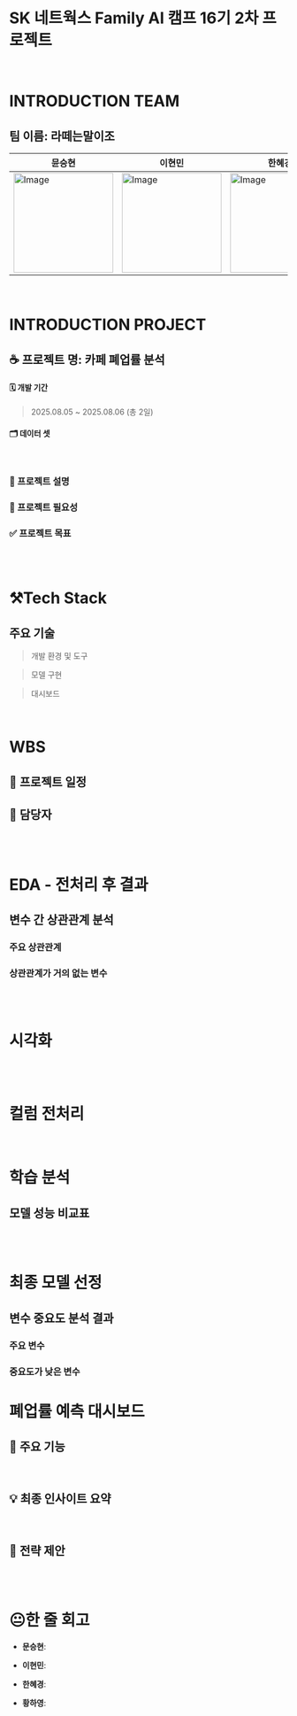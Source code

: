 # SK 네트웍스 Family AI 캠프 16기 2차 프로젝트
<br/>

# INTRODUCTION TEAM
## 팀 이름: 라떼는말이조

| 뮨승현 | 이현민 | 한혜경 | 황하영 |
|--------|--------|--------|-------|
| <img width="180" height="180" alt="Image" src="assets\4조_1.png" /> | <img width="180" height="180" alt="Image" src="assets\4조_2.png" /> | <img width="180" height="180" alt="Image" src="assets\4조_3.png" /> | <img width="180" height="180" alt="Image" src="assets\4조_4.png" /> |

</div>


<br/>

# INTRODUCTION PROJECT

## ☕ 프로젝트 명: 카페 폐업률 분석  

#### 🗓️ 개발 기간
> 2025.08.05 ~ 2025.08.06 (총 2일)

#### 🗂️ 데이터 셋
<br/>

### 🐉 프로젝트 설명


### 🚗 프로젝트 필요성

### ✅ 프로젝트 목표
<br/>


<br/>

# ⚒️Tech Stack
## 주요 기술
> 개발 환경 및 도구

> 모델 구현

> 대시보드
<br/>

# WBS  

## 📅 프로젝트 일정 


## 🤖 담당자


<br/><br/>

# EDA - 전처리 후 결과

## 변수 간 상관관계 분석

### 주요 상관관계

### 상관관계가 거의 없는 변수

<br/><br/>

# 시각화

<br/><br/>

# 컬럼 전처리

<br/>

# 학습 분석
## 모델 성능 비교표 

<br/><br/>

# 최종 모델 선정

## 변수 중요도 분석 결과

### 주요 변수

### 중요도가 낮은 변수

# 폐업률 예측 대시보드

## 📌 주요 기능
</br>

## 💡 최종 인사이트 요약

</br>

## 📌 전략 제안


<br/><br/>


# 😐한 줄 회고
- **문승현**:

- **이현민**:

- **한혜경**:

- **황하영**: 

